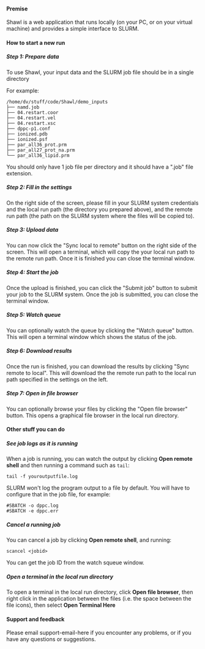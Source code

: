 #### Premise

Shawl is a web application that runs locally (on your PC, or on your virtual machine) and provides a simple interface to SLURM.

#### How to start a new run

##### Step 1: Prepare data

To use Shawl, your input data and the SLURM job file should be in a single directory

For example:

    /home/dv/stuff/code/Shawl/demo_inputs
    ├── namd.job
    ├── 04.restart.coor
    ├── 04.restart.vel
    ├── 04.restart.xsc
    ├── dppc-p1.conf
    ├── ionized.pdb
    ├── ionized.psf
    ├── par_all36_prot.prm
    ├── par_all27_prot_na.prm
    └── par_all36_lipid.prm

You should only have 1 job file per directory and it should have a ".job" file extension.

##### Step 2: Fill in the settings

On the right side of the screen, please fill in your SLURM system credentials and the local run path (the directory you prepared above), and the remote run path (the path on the SLURM system where the files will be copied to).

##### Step 3: Upload data

You can now click the "Sync local to remote" button on the right side of the screen. This will open a terminal, which will copy the your local run path to the remote run path. Once it is finished you can close the terminal window.

##### Step 4: Start the job

Once the upload is finished, you can click the "Submit job" button to submit your job to the SLURM system. Once the job is submitted, you can close the terminal window.

##### Step 5: Watch queue

You can optionally watch the queue by clicking the "Watch queue" button. This will open a terminal window which shows the status of the job.

##### Step 6: Download results

Once the run is finished, you can download the results by clicking "Sync remote to local". This will download the the remote run path to the local run path specified in the settings on the left.

##### Step 7: Open in file browser

You can optionally browse your files by clicking the "Open file browser" button. This opens a graphical file browser in the local run directory.

#### Other stuff you can do

##### See job logs as it is running

When a job is running, you can watch the output by clicking **Open remote shell** and then running a command such as `tail`:

    tail -f youroutputfile.log

SLURM won't log the program output to a file by default. You will have to configure that in the job file, for example:

    #SBATCH -o dppc.log
    #SBATCH -e dppc.err

##### Cancel a running job

You can cancel a job by clicking **Open remote shell**, and running:

    scancel <jobid>

You can get the job ID from the watch squeue window.

##### Open a terminal in the local run directory

To open a terminal in the local run directory, click **Open file browser**, then right click in the application between the files (i.e. the space between the file icons), then select **Open Terminal Here**

#### Support and feedback

Please email support-email-here if you encounter any problems, or if you have any questions or suggestions.

